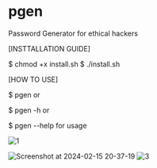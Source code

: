 # pgen
Password Generator for ethical hackers

[INSTTALLATION GUIDE]

$ chmod +x install.sh
$ ./install.sh


[HOW TO USE]

$ pgen
or

$ pgen -h
or

$ pgen --help for usage

![1](https://github.com/ghostdtdn/pgen/assets/118783308/31bea9c5-b7ad-4c94-ba1e-d9ecb429ecba)

![Screenshot at 2024-02-15 20-37-19](https://github.com/ghostdtdn/pgen/assets/118783308/28b35001-90d3-4faf-a087-65e3f6deceee)
![3](https://github.com/ghostdtdn/pgen/assets/118783308/a806ff37-9955-4356-97d4-17c3641b9c0a)
